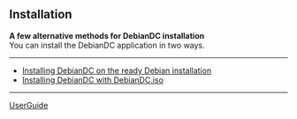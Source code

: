 ## Installation

**A few alternative methods for DebianDC installation** <br>
You can install the DebianDC application in two ways. <br>

---

- [Installing DebianDC on the ready Debian installation](https://github.com/eesmer/DebianDC/blob/master/docs/DebianDC-UserGuide/installation/installation_from_script.md) <br>
- [Installing DebianDC with DebianDC.iso](https://github.com/eesmer/DebianDC/blob/master/docs/DebianDC-UserGuide/installation/installation_from_iso.md) <br>

---

[UserGuide](https://github.com/eesmer/DebianDC/blob/master/docs/DebianDC-UserGuide/DebianDC-UserGuide.md)
